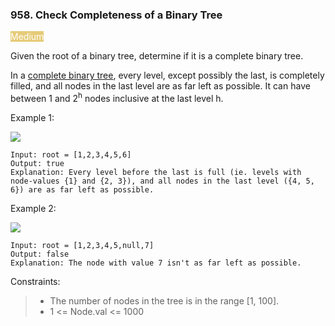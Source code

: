 <h3>958. Check Completeness of a Binary Tree</h3>

<span style="background-color:e6cb78; color:white">Medium</span>

Given the root of a binary tree, determine if it is a complete binary tree.

In a [complete binary tree](http://en.wikipedia.org/wiki/Binary_tree#Types_of_binary_trees), every level, except possibly the last, is completely filled, and all nodes in the last level are as far left as possible. It can have between 1 and 2<sup>h</sup> nodes inclusive at the last level h.



Example 1:

![](https://assets.leetcode.com/uploads/2018/12/15/complete-binary-tree-1.png)

    Input: root = [1,2,3,4,5,6]
    Output: true
    Explanation: Every level before the last is full (ie. levels with node-values {1} and {2, 3}), and all nodes in the last level ({4, 5, 6}) are as far left as possible.

Example 2:

![](https://assets.leetcode.com/uploads/2018/12/15/complete-binary-tree-2.png)

    Input: root = [1,2,3,4,5,null,7]
    Output: false
    Explanation: The node with value 7 isn't as far left as possible.



Constraints:

> - The number of nodes in the tree is in the range [1, 100].
> - 1 <= Node.val <= 1000

